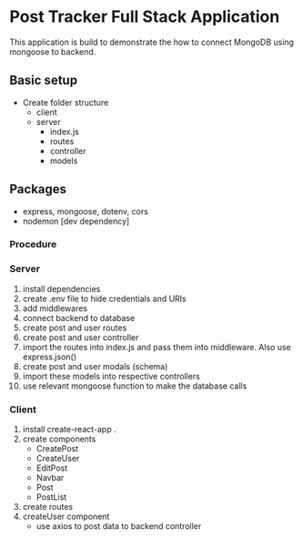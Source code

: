 # Post Tracker Full Stack Application

This application is build to demonstrate the how to connect MongoDB using mongoose to backend.

## Basic setup

- Create folder structure
  - client
  - server
    - index.js
    - routes
    - controller
    - models

## Packages

- express, mongoose, dotenv, cors
- nodemon [dev dependency]

### Procedure

### Server

1. install dependencies
2. create .env file to hide credentials and URIs
3. add middlewares
4. connect backend to database
5. create post and user routes
6. create post and user controller
7. import the routes into index.js and pass them into middleware. Also use express.json()
8. create post and user modals (schema)
9. import these models into respective controllers
10. use relevant mongoose function to make the database calls

### Client

1. install create-react-app .
2. create components
   - CreatePost
   - CreateUser
   - EditPost
   - Navbar
   - Post
   - PostList
3. create routes
4. createUser component
   - use axios to post data to backend controller
